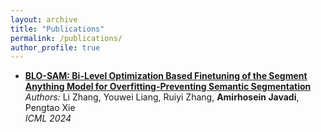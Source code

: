 ```yaml
---
layout: archive
title: "Publications"
permalink: /publications/
author_profile: true
---
```


- **[BLO-SAM: Bi-Level Optimization Based Finetuning of the Segment Anything Model for Overfitting-Preventing Semantic Segmentation](https://openreview.net/pdf?id=qRtM5EqE9l)**  
  *Authors:* Li Zhang, Youwei Liang, Ruiyi Zhang, **Amirhosein Javadi**, Pengtao Xie    
  *ICML 2024*
